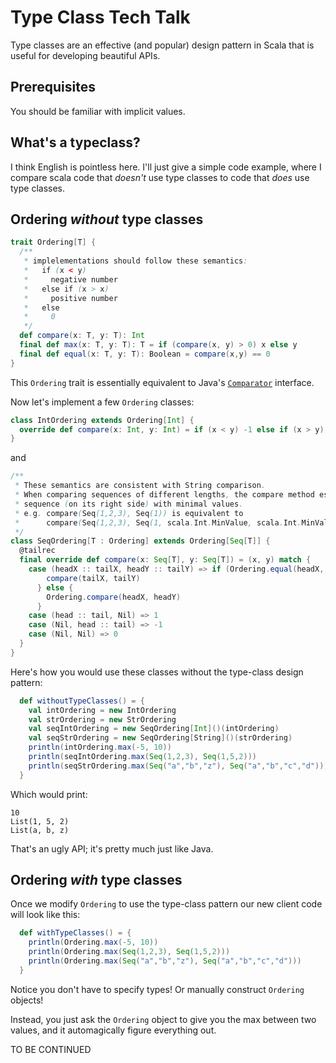 Type Class Tech Talk
====================

Type classes are an effective (and popular) design pattern in Scala that is useful for developing beautiful APIs.

Prerequisites
-------------
You should be familiar with implicit values.

What's a typeclass?
-------------------
I think English is pointless here. I'll just give a simple code example, where I compare scala code that *doesn't*
use type classes to code that *does* use type classes.

Ordering *without* type classes
-------------------------------

```scala
trait Ordering[T] {
  /**
   * implelementations should follow these semantics:
   *   if (x < y)
   *     negative number
   *   else if (x > x)
   *     positive number
   *   else
   *     0
   */
  def compare(x: T, y: T): Int
  final def max(x: T, y: T): T = if (compare(x, y) > 0) x else y
  final def equal(x: T, y: T): Boolean = compare(x,y) == 0
}
```

This `Ordering` trait is essentially equivalent to Java's
[`Comparator`](http://docs.oracle.com/javase/6/docs/api/java/util/Comparator.html) interface.

Now let's implement a few `Ordering` classes:

```scala
class IntOrdering extends Ordering[Int] {
  override def compare(x: Int, y: Int) = if (x < y) -1 else if (x > y) 1 else 0
}
```

and

```scala
/**
 * These semantics are consistent with String comparison.
 * When comparing sequences of different lengths, the compare method essentially pads the smaller
 * sequence (on its right side) with minimal values.
 * e.g. compare(Seq(1,2,3), Seq(1)) is equivalent to
 *      compare(Seq(1,2,3), Seq(1, scala.Int.MinValue, scala.Int.MinValue))
 */
class SeqOrdering[T : Ordering] extends Ordering[Seq[T]] {
  @tailrec
  final override def compare(x: Seq[T], y: Seq[T]) = (x, y) match {
    case (headX :: tailX, headY :: tailY) => if (Ordering.equal(headX, headY)) {
        compare(tailX, tailY)
      } else {
        Ordering.compare(headX, headY)
      }
    case (head :: tail, Nil) => 1
    case (Nil, head :: tail) => -1
    case (Nil, Nil) => 0
  }
}
```

Here's how you would use these classes without the type-class design pattern:

```scala
  def withoutTypeClasses() = {
    val intOrdering = new IntOrdering
    val strOrdering = new StrOrdering
    val seqIntOrdering = new SeqOrdering[Int]()(intOrdering)
    val seqStrOrdering = new SeqOrdering[String]()(strOrdering)
    println(intOrdering.max(-5, 10))
    println(seqIntOrdering.max(Seq(1,2,3), Seq(1,5,2)))
    println(seqStrOrdering.max(Seq("a","b","z"), Seq("a","b","c","d")))
  }
```

Which would print:
```
10
List(1, 5, 2)
List(a, b, z)
```

That's an ugly API; it's pretty much just like Java. 

Ordering *with* type classes
----------------------------

Once we modify `Ordering` to use the type-class pattern our new
client code will look like this:

```scala
  def withTypeClasses() = {
    println(Ordering.max(-5, 10))
    println(Ordering.max(Seq(1,2,3), Seq(1,5,2)))
    println(Ordering.max(Seq("a","b","z"), Seq("a","b","c","d")))
  }
```

Notice you don't have to specify types! Or manually construct `Ordering` objects! 

Instead, you just ask the `Ordering` object to give you the max between two values,
and it automagically figure everything out.

TO BE CONTINUED




